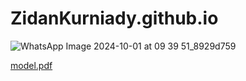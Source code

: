 # ZidanKurniady.github.io

![WhatsApp Image 2024-10-01 at 09 39 51_8929d759](https://github.com/user-attachments/assets/2517b79a-b436-4ab5-a964-0595c7990ab7)


[model.pdf](https://github.com/user-attachments/files/17286469/model.pdf)
